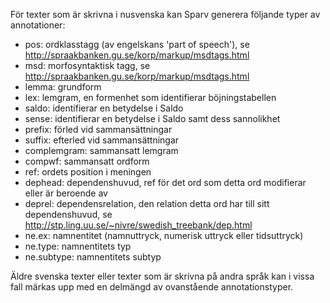 
För texter som är skrivna i nusvenska kan Sparv generera följande typer av annotationer:


* pos: ordklasstagg (av engelskans 'part of speech'), se http://spraakbanken.gu.se/korp/markup/msdtags.html
* msd: morfosyntaktisk tagg, se http://spraakbanken.gu.se/korp/markup/msdtags.html
* lemma: grundform
* lex: lemgram, en formenhet som identifierar böjningstabellen
* saldo: identifierar en betydelse i Saldo
* sense: identifierar en betydelse i Saldo samt dess sannolikhet
* prefix: förled vid sammansättningar
* suffix: efterled vid sammansättningar
* complemgram: sammansatt lemgram
* compwf: sammansatt ordform
* ref: ordets position i meningen
* dephead: dependenshuvud, ref för det ord som detta ord modifierar eller är beroende av
* deprel: dependensrelation, den relation detta ord har till sitt dependenshuvud, se http://stp.ling.uu.se/~nivre/swedish_treebank/dep.html
* ne.ex: namnentitet (namnuttryck, numerisk uttryck eller tidsuttryck)
* ne.type: namnentitets typ
* ne.subtype: namnentitets subtyp


Äldre svenska texter eller texter som är skrivna på andra språk kan i vissa fall
märkas upp med en delmängd av ovanstående annotationstyper.
